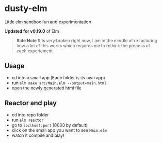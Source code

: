 # dusty-elm
Little elm sandbox fun and experimentation

**Updated for v0.19.0** of Elm

> **Side Note** It is very broken right now, I am in the middle of re factoring how a lot of this works which requires me to rethink the process of each experiement

## Usage

- cd into a small app (Each folder is its own app)
- run `elm make src/Main.elm --output=main.html`
- open the newly generated html file

## Reactor and play

- cd into repo folder
- run `elm reactor`
- go to `loclhost:port` (8000 by default)
- click on the small app you want to see `Main.elm`
- watch it compile and play!
